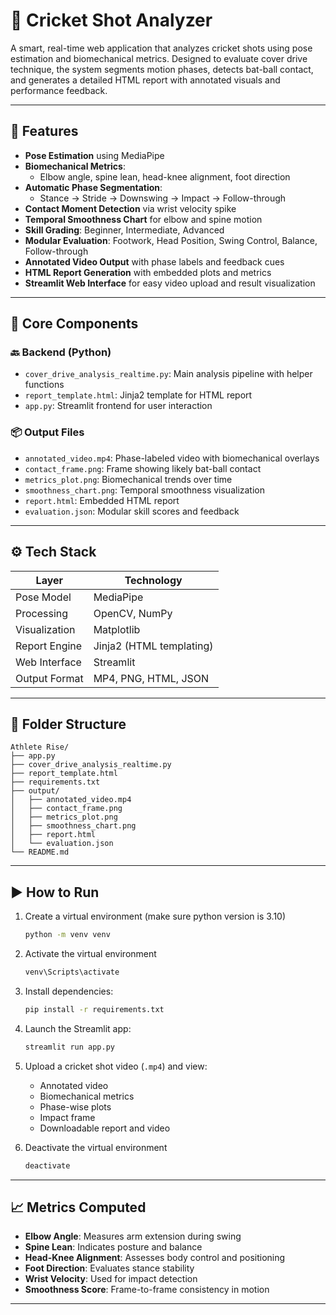 # 🏏 Cricket Shot Analyzer

A smart, real-time web application that analyzes cricket shots using pose estimation and biomechanical metrics. Designed to evaluate cover drive technique, the system segments motion phases, detects bat-ball contact, and generates a detailed HTML report with annotated visuals and performance feedback.

---

## 📌 Features

- **Pose Estimation** using MediaPipe
- **Biomechanical Metrics**:
  - Elbow angle, spine lean, head-knee alignment, foot direction
- **Automatic Phase Segmentation**:
  - Stance → Stride → Downswing → Impact → Follow-through
- **Contact Moment Detection** via wrist velocity spike
- **Temporal Smoothness Chart** for elbow and spine motion
- **Skill Grading**: Beginner, Intermediate, Advanced
- **Modular Evaluation**: Footwork, Head Position, Swing Control, Balance, Follow-through
- **Annotated Video Output** with phase labels and feedback cues
- **HTML Report Generation** with embedded plots and metrics
- **Streamlit Web Interface** for easy video upload and result visualization

---

## 🧠 Core Components

### 🔙 Backend (Python)

- `cover_drive_analysis_realtime.py`: Main analysis pipeline with helper functions
- `report_template.html`: Jinja2 template for HTML report
- `app.py`: Streamlit frontend for user interaction

### 📦 Output Files

- `annotated_video.mp4`: Phase-labeled video with biomechanical overlays
- `contact_frame.png`: Frame showing likely bat-ball contact
- `metrics_plot.png`: Biomechanical trends over time
- `smoothness_chart.png`: Temporal smoothness visualization
- `report.html`: Embedded HTML report
- `evaluation.json`: Modular skill scores and feedback

---

## ⚙️ Tech Stack

| Layer       | Technology            |
|-------------|------------------------|
| Pose Model  | MediaPipe              |
| Processing  | OpenCV, NumPy          |
| Visualization | Matplotlib           |
| Report Engine | Jinja2 (HTML templating) |
| Web Interface | Streamlit            |
| Output Format | MP4, PNG, HTML, JSON |

---

## 📂 Folder Structure

```
Athlete Rise/
├── app.py
├── cover_drive_analysis_realtime.py
├── report_template.html
├── requirements.txt
├── output/
│   ├── annotated_video.mp4
│   ├── contact_frame.png
│   ├── metrics_plot.png
│   ├── smoothness_chart.png
│   ├── report.html
│   └── evaluation.json
└── README.md
```

---

## ▶️ How to Run

1. Create a virtual environment (make sure python version is 3.10)
   ```bash
   python -m venv venv
   ```

2. Activate the virtual environment
   ```bash
   venv\Scripts\activate
   ```

3. Install dependencies:
   ```bash
   pip install -r requirements.txt
   ```

4. Launch the Streamlit app:
   ```bash
   streamlit run app.py
   ```

5. Upload a cricket shot video (`.mp4`) and view:
   - Annotated video
   - Biomechanical metrics
   - Phase-wise plots
   - Impact frame
   - Downloadable report and video

6. Deactivate the virtual environment
   ```bash
   deactivate
   ```
---

## 📈 Metrics Computed

- **Elbow Angle**: Measures arm extension during swing
- **Spine Lean**: Indicates posture and balance
- **Head-Knee Alignment**: Assesses body control and positioning
- **Foot Direction**: Evaluates stance stability
- **Wrist Velocity**: Used for impact detection
- **Smoothness Score**: Frame-to-frame consistency in motion

---


